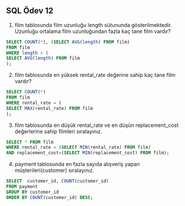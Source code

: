 ## SQL Ödev 12

1. film tablosunda film uzunluğu length sütununda gösterilmektedir. Uzunluğu ortalama film uzunluğundan fazla kaç tane film vardır?
```sql
SELECT COUNT(*), (SELECT AVG(length) FROM film)
FROM film
WHERE length > (
SELECT AVG(length) FROM film
);
```
2. film tablosunda en yüksek rental_rate değerine sahip kaç tane film vardır?
```sql
SELECT COUNT(*)
FROM film
WHERE rental_rate = (
SELECT MAX(rental_rate) FROM film
);
```
3. film tablosunda en düşük rental_rate ve en düşün replacement_cost değerlerine sahip filmleri sıralayınız.
```sql
SELECT * FROM film
WHERE rental_rate = (SELECT MIN(rental_rate) FROM film) 
AND replacement_cost=(SELECT MIN(replacement_cost) FROM film);
```
4. payment tablosunda en fazla sayıda alışveriş yapan müşterileri(customer) sıralayınız.
```sql
SELECT  customer_id, COUNT(customer_id) 
FROM payment
GROUP BY customer_id
ORDER BY COUNT(customer_id) DESC;
```